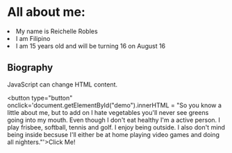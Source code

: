 <!DOCTYPE html>
<html>
<head>
<title>Page Title</title>
</head>
<body>

<h1>All about me:</h1>
<li>My name is Reichelle Robles</li>
<li>I am Filipino</li>
<li>I am 15 years old and will be turning 16 on August 16</li>

<h2>Biography</h2>

<p id="demo">JavaScript can change HTML content.</p>

<button type="button" onclick='document.getElementById("demo").innerHTML = "So you know a little about me, but to add on I hate vegetables you'll never see greens going into my mouth. Even though I don't eat healthy I'm a active person. I play frisbee, softball, tennis and golf. I enjoy being outside. I also don't mind being inside becsuse I'll 
either be at home playing video games and doing all nighters."'>Click Me!</button>


</body>
</html>
